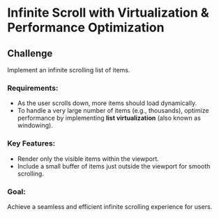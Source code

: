# Infinite Scroll with Virtualization & Performance Optimization

## Challenge

Implement an infinite scrolling list of items. 

### Requirements:
- As the user scrolls down, more items should load dynamically.
- To handle a very large number of items (e.g., thousands), optimize performance by implementing **list virtualization** (also known as windowing).

### Key Features:
- Render only the visible items within the viewport.
- Include a small buffer of items just outside the viewport for smooth scrolling.

### Goal:
Achieve a seamless and efficient infinite scrolling experience for users.